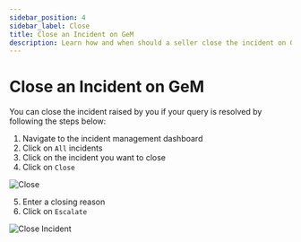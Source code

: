 ```yaml
---
sidebar_position: 4
sidebar_label: Close
title: Close an Incident on GeM
description: Learn how and when should a seller close the incident on GeM (Government e-Marketplace)
---
```


# Close an Incident on GeM
You can close the incident raised by you if your query is resolved by following the steps below:
1. Navigate to the incident management dashboard
2. Click on `All` incidents
3. Click on the incident you want to close
4. Click on `Close`

![Close](/img/doc/incidents/close.jpg)

5. Enter a closing reason
6. Click on `Escalate`

![Close Incident](/img/doc/incidents/close-incident.jpg)